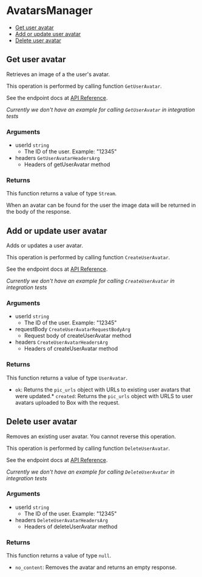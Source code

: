 # AvatarsManager


- [Get user avatar](#get-user-avatar)
- [Add or update user avatar](#add-or-update-user-avatar)
- [Delete user avatar](#delete-user-avatar)

## Get user avatar

Retrieves an image of a the user's avatar.

This operation is performed by calling function `GetUserAvatar`.

See the endpoint docs at
[API Reference](https://developer.box.com/reference/get-users-id-avatar/).

*Currently we don't have an example for calling `GetUserAvatar` in integration tests*

### Arguments

- userId `string`
  - The ID of the user. Example: "12345"
- headers `GetUserAvatarHeadersArg`
  - Headers of getUserAvatar method


### Returns

This function returns a value of type `Stream`.

When an avatar can be found for the user the
image data will be returned in the body of the
response.


## Add or update user avatar

Adds or updates a user avatar.

This operation is performed by calling function `CreateUserAvatar`.

See the endpoint docs at
[API Reference](https://developer.box.com/reference/post-users-id-avatar/).

*Currently we don't have an example for calling `CreateUserAvatar` in integration tests*

### Arguments

- userId `string`
  - The ID of the user. Example: "12345"
- requestBody `CreateUserAvatarRequestBodyArg`
  - Request body of createUserAvatar method
- headers `CreateUserAvatarHeadersArg`
  - Headers of createUserAvatar method


### Returns

This function returns a value of type `UserAvatar`.

* `ok`: Returns the `pic_urls` object with URLs to existing
user avatars that were updated.* `created`: Returns the `pic_urls` object with URLS to user avatars
uploaded to Box with the request.


## Delete user avatar

Removes an existing user avatar.
You cannot reverse this operation.

This operation is performed by calling function `DeleteUserAvatar`.

See the endpoint docs at
[API Reference](https://developer.box.com/reference/delete-users-id-avatar/).

*Currently we don't have an example for calling `DeleteUserAvatar` in integration tests*

### Arguments

- userId `string`
  - The ID of the user. Example: "12345"
- headers `DeleteUserAvatarHeadersArg`
  - Headers of deleteUserAvatar method


### Returns

This function returns a value of type `null`.

* `no_content`: Removes the avatar and returns an empty response.


